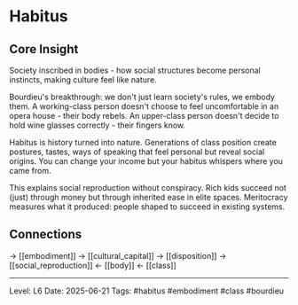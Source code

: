 # Habitus

## Core Insight
Society inscribed in bodies - how social structures become personal instincts, making culture feel like nature.

Bourdieu's breakthrough: we don't just learn society's rules, we embody them. A working-class person doesn't choose to feel uncomfortable in an opera house - their body rebels. An upper-class person doesn't decide to hold wine glasses correctly - their fingers know.

Habitus is history turned into nature. Generations of class position create postures, tastes, ways of speaking that feel personal but reveal social origins. You can change your income but your habitus whispers where you came from.

This explains social reproduction without conspiracy. Rich kids succeed not (just) through money but through inherited ease in elite spaces. Meritocracy measures what it produced: people shaped to succeed in existing systems.

## Connections
→ [[embodiment]]
→ [[cultural_capital]]
→ [[disposition]]
→ [[social_reproduction]]
← [[body]]
← [[class]]

---
Level: L6
Date: 2025-06-21
Tags: #habitus #embodiment #class #bourdieu